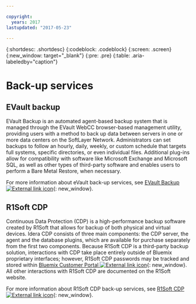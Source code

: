 ```yaml
---

copyright:
  years: 2017
lastupdated: "2017-05-23"

---
```

{:shortdesc: .shortdesc}
{:codeblock: .codeblock}
{:screen: .screen}
{:new_window: target="_blank"}
{:pre: .pre}
{:table: .aria-labeledby="caption"}

# Back-up services

## EVault backup

EVault Backup is an automated agent-based backup system that is managed through the EVault WebCC browser-based management utility, providing users with a method to back up data between servers in one or more data centers on the SoftLayer Network.  Administrators can set backups to follow an hourly, daily, weekly, or custom schedule that targets full systems, specific directories, or even individual files.  Additional plug-ins allow for compatibility with software like Microsoft Exchange and Microsoft SQL, as well as other types of third-party software and enables users to perform a Bare Metal Restore, when necessary.

For more information about eVault back-up services, see [EVault Backup ![External link icon](../icons/launch-glyph.svg "External link icon")](https://knowledgelayer.softlayer.com/topic/evault-backup){: new_window}.

## R1Soft CDP

Continuous Data Protection (CDP) is a high-performance backup software created by R1Soft that allows for backup of both physical and virtual devices. Idera CDP consists of three main components: the CDP server, the agent and the database plugins, which are available for purchase separately from the first two components.  Because R1Soft CDP is a third-party backup solution, interactions with CDP take place entirely outside of Bluemix proprietary interfaces; however, R1Soft CDP passwords may be tracked and stored within [Bluemix Customer Portal ![External link icon](../icons/launch-glyph.svg "External link icon")](http://control.softlayer.com/){: new_window}.  All other interactions with R1Soft CDP are documented on the R1Soft website.

For more information about R1Soft CDP back-up services, see [R1Soft CDP ![External link icon](../icons/launch-glyph.svg "External link icon")](https://knowledgelayer.softlayer.com/topic/r1soft-cdp){: new_window}.
